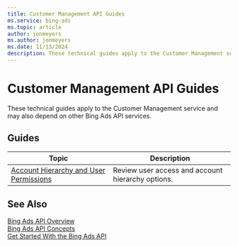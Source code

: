 ```yaml
---
title: Customer Management API Guides
ms.service: bing-ads
ms.topic: article
author: jonmeyers
ms.author: jonmeyers
ms.date: 11/13/2024
description: These technical guides apply to the Customer Management service and may also depend on other Bing Ads API services.
---
```

# Customer Management API Guides

These technical guides apply to the Customer Management service and may also depend on other Bing Ads API services.  

## Guides

|Topic|Description|
|---------|---------------|
|[Account Hierarchy and User Permissions](account-hierarchy-permissions.md)|Review user access and account hierarchy options.|

## See Also

[Bing Ads API Overview](index.md)  
[Bing Ads API Concepts](concepts.md)  
[Get Started With the Bing Ads API](get-started.md)
